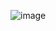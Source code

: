![image](https://user-images.githubusercontent.com/77679922/132990981-77df207b-eefd-447b-b123-21d7d765e56d.png)

